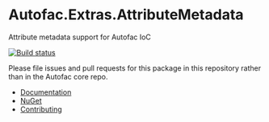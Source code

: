 # Autofac.Extras.AttributeMetadata


Attribute metadata support for Autofac IoC

[![Build status](https://ci.appveyor.com/api/projects/status/1jq4bf5hp4gpx0u1?svg=true)](https://ci.appveyor.com/project/Autofac/autofac-extras-attributemetadata)

Please file issues and pull requests for this package in this repository rather than in the Autofac core repo.

- [Documentation](https://autofac.readthedocs.io/en/latest/advanced/metadata.html)
- [NuGet](https://www.nuget.org/packages/Autofac.Extras.AttributeMetadata)
- [Contributing](https://autofac.readthedocs.io/en/latest/contributors.html)
